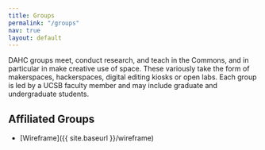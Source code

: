 ```yaml
---
title: Groups
permalink: "/groups"
nav: true
layout: default
---
```


DAHC groups meet, conduct research, and teach in the Commons, and in particular in make creative use of space. These variously take the form of makerspaces, hackerspaces, digital editing kiosks or open labs. Each group is led by a UCSB faculty member and may include graduate and undergraduate students.

<!-- ## Groups

-  [Maker Lab]({{ site.baseurl }}/maker_lab) -->

## Affiliated Groups

-  [Wireframe]({{ site.baseurl }}/wireframe)

